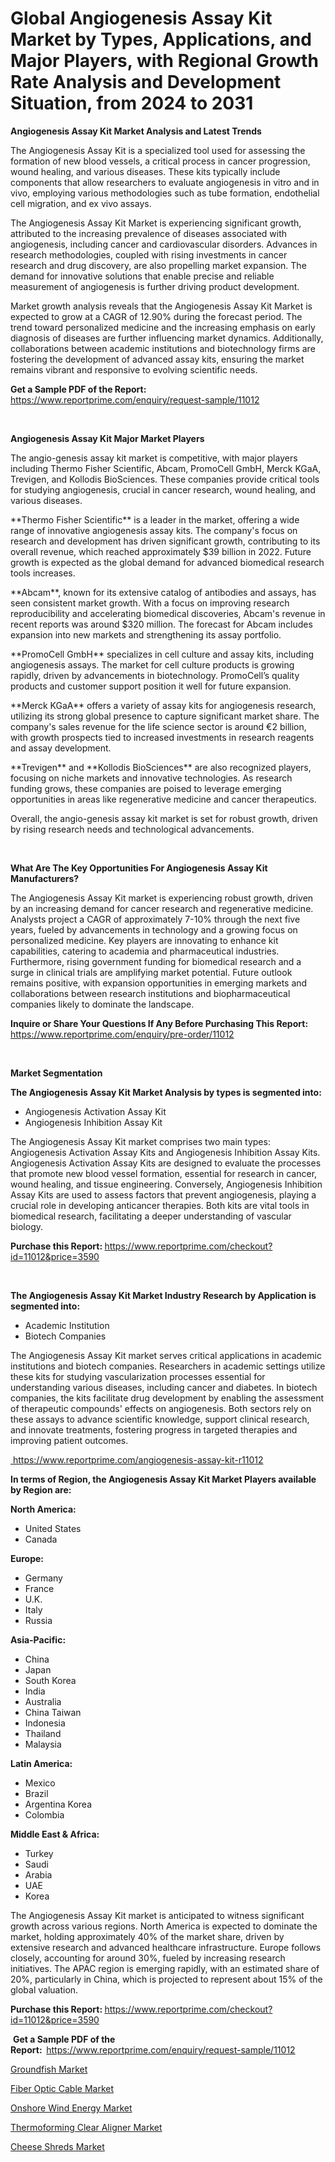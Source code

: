 <p><h1>Global Angiogenesis Assay Kit Market by Types, Applications, and Major Players, with Regional Growth Rate Analysis and Development Situation, from 2024 to 2031</h1></p><p><strong>Angiogenesis Assay Kit Market Analysis and Latest Trends</strong></p>
<p><p>The Angiogenesis Assay Kit is a specialized tool used for assessing the formation of new blood vessels, a critical process in cancer progression, wound healing, and various diseases. These kits typically include components that allow researchers to evaluate angiogenesis in vitro and in vivo, employing various methodologies such as tube formation, endothelial cell migration, and ex vivo assays.</p><p>The Angiogenesis Assay Kit Market is experiencing significant growth, attributed to the increasing prevalence of diseases associated with angiogenesis, including cancer and cardiovascular disorders. Advances in research methodologies, coupled with rising investments in cancer research and drug discovery, are also propelling market expansion. The demand for innovative solutions that enable precise and reliable measurement of angiogenesis is further driving product development.</p><p>Market growth analysis reveals that the Angiogenesis Assay Kit Market is expected to grow at a CAGR of 12.90% during the forecast period. The trend toward personalized medicine and the increasing emphasis on early diagnosis of diseases are further influencing market dynamics. Additionally, collaborations between academic institutions and biotechnology firms are fostering the development of advanced assay kits, ensuring the market remains vibrant and responsive to evolving scientific needs.</p></p>
<p><strong>Get a Sample PDF of the Report:&nbsp;</strong> <a href="https://www.reportprime.com/enquiry/request-sample/11012?utm_campaign=1759&utm_medium=2&utm_source=Github&utm_content=ia&utm_term=18102024&utm_id=angiogenesis-assay-kit">https://www.reportprime.com/enquiry/request-sample/11012</a></p>
<p>&nbsp;</p>
<p><strong>Angiogenesis Assay Kit Major Market Players</strong></p>
<p><p>The angio-genesis assay kit market is competitive, with major players including Thermo Fisher Scientific, Abcam, PromoCell GmbH, Merck KGaA, Trevigen, and Kollodis BioSciences. These companies provide critical tools for studying angiogenesis, crucial in cancer research, wound healing, and various diseases.</p><p>**Thermo Fisher Scientific** is a leader in the market, offering a wide range of innovative angiogenesis assay kits. The company's focus on research and development has driven significant growth, contributing to its overall revenue, which reached approximately $39 billion in 2022. Future growth is expected as the global demand for advanced biomedical research tools increases.</p><p>**Abcam**, known for its extensive catalog of antibodies and assays, has seen consistent market growth. With a focus on improving research reproducibility and accelerating biomedical discoveries, Abcam's revenue in recent reports was around $320 million. The forecast for Abcam includes expansion into new markets and strengthening its assay portfolio.</p><p>**PromoCell GmbH** specializes in cell culture and assay kits, including angiogenesis assays. The market for cell culture products is growing rapidly, driven by advancements in biotechnology. PromoCell’s quality products and customer support position it well for future expansion.</p><p>**Merck KGaA** offers a variety of assay kits for angiogenesis research, utilizing its strong global presence to capture significant market share. The company's sales revenue for the life science sector is around €2 billion, with growth prospects tied to increased investments in research reagents and assay development.</p><p>**Trevigen** and **Kollodis BioSciences** are also recognized players, focusing on niche markets and innovative technologies. As research funding grows, these companies are poised to leverage emerging opportunities in areas like regenerative medicine and cancer therapeutics.</p><p>Overall, the angio-genesis assay kit market is set for robust growth, driven by rising research needs and technological advancements.</p></p>
<p>&nbsp;</p>
<p><strong>What Are The Key Opportunities For Angiogenesis Assay Kit Manufacturers?</strong></p>
<p><p>The Angiogenesis Assay Kit market is experiencing robust growth, driven by an increasing demand for cancer research and regenerative medicine. Analysts project a CAGR of approximately 7-10% through the next five years, fueled by advancements in technology and a growing focus on personalized medicine. Key players are innovating to enhance kit capabilities, catering to academia and pharmaceutical industries. Furthermore, rising government funding for biomedical research and a surge in clinical trials are amplifying market potential. Future outlook remains positive, with expansion opportunities in emerging markets and collaborations between research institutions and biopharmaceutical companies likely to dominate the landscape.</p></p>
<p><strong>Inquire or Share Your Questions If Any Before Purchasing This Report:</strong> <a href="https://www.reportprime.com/enquiry/pre-order/11012?utm_campaign=1759&utm_medium=2&utm_source=Github&utm_content=ia&utm_term=18102024&utm_id=angiogenesis-assay-kit">https://www.reportprime.com/enquiry/pre-order/11012</a></p>
<p>&nbsp;</p>
<p><strong>Market Segmentation</strong></p>
<p><strong>The Angiogenesis Assay Kit Market Analysis by types is segmented into:</strong></p>
<p><ul><li>Angiogenesis Activation Assay Kit</li><li>Angiogenesis Inhibition Assay Kit</li></ul></p>
<p><p>The Angiogenesis Assay Kit market comprises two main types: Angiogenesis Activation Assay Kits and Angiogenesis Inhibition Assay Kits. Angiogenesis Activation Assay Kits are designed to evaluate the processes that promote new blood vessel formation, essential for research in cancer, wound healing, and tissue engineering. Conversely, Angiogenesis Inhibition Assay Kits are used to assess factors that prevent angiogenesis, playing a crucial role in developing anticancer therapies. Both kits are vital tools in biomedical research, facilitating a deeper understanding of vascular biology.</p></p>
<p><strong>Purchase this Report:&nbsp;</strong><a href="https://www.reportprime.com/checkout?id=11012&price=3590&utm_campaign=1759&utm_medium=2&utm_source=Github&utm_content=ia&utm_term=18102024&utm_id=angiogenesis-assay-kit">https://www.reportprime.com/checkout?id=11012&price=3590</a></p>
<p>&nbsp;</p>
<p><strong>The Angiogenesis Assay Kit Market Industry Research by Application is segmented into:</strong></p>
<p><ul><li>Academic Institution</li><li>Biotech Companies</li></ul></p>
<p><p>The Angiogenesis Assay Kit market serves critical applications in academic institutions and biotech companies. Researchers in academic settings utilize these kits for studying vascularization processes essential for understanding various diseases, including cancer and diabetes. In biotech companies, the kits facilitate drug development by enabling the assessment of therapeutic compounds' effects on angiogenesis. Both sectors rely on these assays to advance scientific knowledge, support clinical research, and innovate treatments, fostering progress in targeted therapies and improving patient outcomes.</p></p>
<p><a href="https://www.reportprime.com/angiogenesis-assay-kit-r11012?utm_campaign=1759&utm_medium=2&utm_source=Github&utm_content=ia&utm_term=18102024&utm_id=angiogenesis-assay-kit">&nbsp;https://www.reportprime.com/angiogenesis-assay-kit-r11012</a></p>
<p><strong>In terms of Region, the Angiogenesis Assay Kit Market Players available by Region are:</strong></p>
<p>
    <p> <strong> North America: </strong>
        <ul>
            <li>United States</li>
            <li>Canada</li>
        </ul>
        </p> 
    <p> <strong> Europe: </strong>
        <ul>
            <li>Germany</li>
            <li>France</li>
            <li>U.K.</li>
            <li>Italy</li>
            <li>Russia</li>
        </ul>
        </p> 
    <p> <strong> Asia-Pacific: </strong>
        <ul>
            <li>China</li>
            <li>Japan</li>
            <li>South Korea</li>
            <li>India</li>
            <li>Australia</li>
            <li>China Taiwan</li>
            <li>Indonesia</li>
            <li>Thailand</li>
            <li>Malaysia</li>
        </ul>
        </p> 
    <p> <strong> Latin America: </strong>
        <ul>
            <li>Mexico</li>
            <li>Brazil</li>
            <li>Argentina Korea</li>
            <li>Colombia</li>
        </ul>
        </p> 
    <p> <strong> Middle East & Africa: </strong>
        <ul>
            <li>Turkey</li>
            <li>Saudi</li>
            <li>Arabia</li>
            <li>UAE</li>
            <li>Korea</li>
        </ul>
    </p>
    </p>
<p><p>The Angiogenesis Assay Kit market is anticipated to witness significant growth across various regions. North America is expected to dominate the market, holding approximately 40% of the market share, driven by extensive research and advanced healthcare infrastructure. Europe follows closely, accounting for around 30%, fueled by increasing research initiatives. The APAC region is emerging rapidly, with an estimated share of 20%, particularly in China, which is projected to represent about 15% of the global valuation.</p></p>
<p><strong>Purchase this Report: </strong><a href="https://www.reportprime.com/checkout?id=11012&price=3590&utm_campaign=1759&utm_medium=2&utm_source=Github&utm_content=ia&utm_term=18102024&utm_id=angiogenesis-assay-kit">https://www.reportprime.com/checkout?id=11012&price=3590</a></p>
<p>&nbsp;<strong>Get a Sample PDF of the Report:&nbsp;&nbsp;</strong><a href="https://www.reportprime.com/enquiry/request-sample/11012?utm_campaign=1759&utm_medium=2&utm_source=Github&utm_content=ia&utm_term=18102024&utm_id=angiogenesis-assay-kit">https://www.reportprime.com/enquiry/request-sample/11012</a></p>
<p><strong></strong></p>
<p><p><a href="https://www.linkedin.com/pulse/driving-forces-global-groundfish-market-trends-applications-h6m1e?utm_campaign=1759&utm_medium=2&utm_source=Github&utm_content=ia&utm_term=18102024&utm_id=angiogenesis-assay-kit">Groundfish Market</a></p><p><a href="https://www.linkedin.com/pulse/global-fiber-optic-cable-market-focus-product-type-single-mode-3uyfe?utm_campaign=1759&utm_medium=2&utm_source=Github&utm_content=ia&utm_term=18102024&utm_id=angiogenesis-assay-kit">Fiber Optic Cable Market</a></p><p><a href="https://www.linkedin.com/pulse/onshore-wind-energy-market-research-report-exploring-size-tx7ue?utm_campaign=1759&utm_medium=2&utm_source=Github&utm_content=ia&utm_term=18102024&utm_id=angiogenesis-assay-kit">Onshore Wind Energy Market</a></p><p><a href="https://github.com/AbbasMahmud554/Market-Research-Report-List-1/blob/main/thermoforming-clear-aligner-market.md?utm_campaign=1759&utm_medium=2&utm_source=Github&utm_content=ia&utm_term=18102024&utm_id=angiogenesis-assay-kit">Thermoforming Clear Aligner Market</a></p><p><a href="https://www.linkedin.com/pulse/cheese-shreds-market-size-segmentation-trends-growth-analysis-6awve?utm_campaign=1759&utm_medium=2&utm_source=Github&utm_content=ia&utm_term=18102024&utm_id=angiogenesis-assay-kit">Cheese Shreds Market</a></p></p>